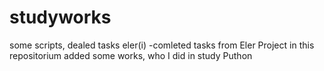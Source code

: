 # studyworks
some scripts, dealed tasks
eler(i) -comleted tasks from Eler Project
in this repositorium added some works, who I did in study Puthon
